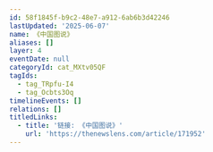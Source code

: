 ```yaml
---
id: 58f1845f-b9c2-48e7-a912-6ab6b3d42246
lastUpdated: '2025-06-07'
name: 《中国图说》
aliases: []
layer: 4
eventDate: null
categoryId: cat_MXtv05QF
tagIds:
  - tag_TRpfu-I4
  - tag_Ocbts3Oq
timelineEvents: []
relations: []
titledLinks:
  - title: '链接: 《中国图说》'
    url: 'https://thenewslens.com/article/171952'
---
```


